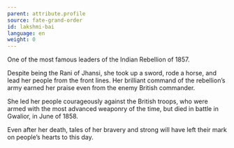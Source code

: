 ```yaml
---
parent: attribute.profile
source: fate-grand-order
id: lakshmi-bai
language: en
weight: 0
---
```


One of the most famous leaders of the Indian Rebellion of 1857.

Despite being the Rani of Jhansi, she took up a sword, rode a horse, and lead her people from the front lines. Her brilliant command of the rebellion’s army earned her praise even from the enemy British commander.

She led her people courageously against the British troops, who were armed with the most advanced weaponry of the time, but died in battle in Gwalior, in June of 1858.

Even after her death, tales of her bravery and strong will have left their mark on people’s hearts to this day.
